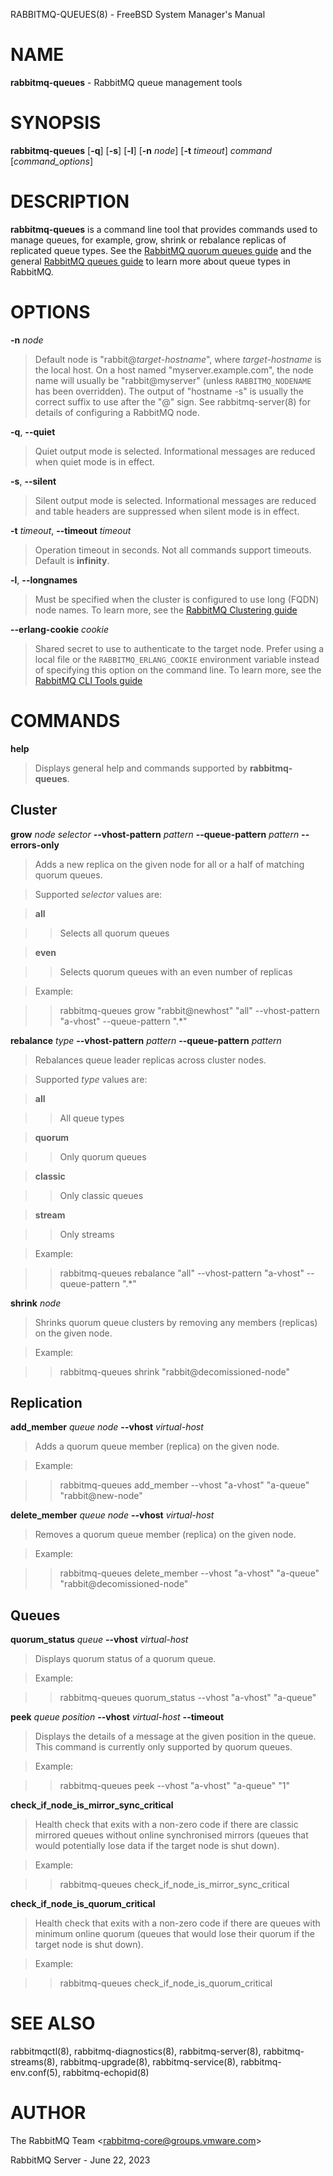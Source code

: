 RABBITMQ-QUEUES(8) - FreeBSD System Manager's Manual

# NAME

**rabbitmq-queues** - RabbitMQ queue management tools

# SYNOPSIS

**rabbitmq-queues**
\[**-q**]
\[**-s**]
\[**-l**]
\[**-n**&nbsp;*node*]
\[**-t**&nbsp;*timeout*]
*command*
\[*command\_options*]

# DESCRIPTION

**rabbitmq-queues**
is a command line tool that provides commands used to manage queues,
for example, grow, shrink or rebalance replicas of replicated queue types.
See the
[RabbitMQ quorum queues guide](https://www.rabbitmq.com/quorum-queues.html)
and the general
[RabbitMQ queues guide](https://www.rabbitmq.com/queues.html)
to learn more about queue types in RabbitMQ.

# OPTIONS

**-n** *node*

> Default node is
> "rabbit@*target-hostname*",
> where
> *target-hostname*
> is the local host.
> On a host named
> "myserver.example.com",
> the node name will usually be
> "rabbit@myserver"
> (unless
> `RABBITMQ_NODENAME`
> has been overridden).
> The output of
> "hostname -s"
> is usually the correct suffix to use after the
> "@"
> sign.
> See
> rabbitmq-server(8)
> for details of configuring a RabbitMQ node.

**-q**, **--quiet**

> Quiet output mode is selected.
> Informational messages are reduced when quiet mode is in effect.

**-s**, **--silent**

> Silent output mode is selected.
> Informational messages are reduced and table headers are suppressed when silent mode is in effect.

**-t** *timeout*, **--timeout** *timeout*

> Operation timeout in seconds.
> Not all commands support timeouts.
> Default is
> **infinity**.

**-l**, **--longnames**

> Must be specified when the cluster is configured to use long (FQDN) node names.
> To learn more, see the
> [RabbitMQ Clustering guide](https://www.rabbitmq.com/clustering.html)

**--erlang-cookie** *cookie*

> Shared secret to use to authenticate to the target node.
> Prefer using a local file or the
> `RABBITMQ_ERLANG_COOKIE`
> environment variable instead of specifying this option on the command line.
> To learn more, see the
> [RabbitMQ CLI Tools guide](https://www.rabbitmq.com/cli.html)

# COMMANDS

**help**

> Displays general help and commands supported by
> **rabbitmq-queues**.

## Cluster

**grow** *node* *selector* **--vhost-pattern** *pattern* **--queue-pattern** *pattern* **--errors-only**

> Adds a new replica on the given node for all or a half of matching quorum queues.

> Supported
> *selector*
> values are:

> **all**

> > Selects all quorum queues

> **even**

> > Selects quorum queues with an even number of replicas

> Example:

> > rabbitmq-queues grow "rabbit@newhost" "all" --vhost-pattern "a-vhost" --queue-pattern ".\*"

**rebalance** *type* **--vhost-pattern** *pattern* **--queue-pattern** *pattern*

> Rebalances queue leader replicas across cluster nodes.

> Supported
> *type*
> values are:

> **all**

> > All queue types

> **quorum**

> > Only quorum queues

> **classic**

> > Only classic queues

> **stream**

> > Only streams

> Example:

> > rabbitmq-queues rebalance "all" --vhost-pattern "a-vhost" --queue-pattern ".\*"

**shrink** *node*

> Shrinks quorum queue clusters by removing any members (replicas) on the given node.

> Example:

> > rabbitmq-queues shrink "rabbit@decomissioned-node"

## Replication

**add\_member** *queue* *node* **--vhost** *virtual-host*

> Adds a quorum queue member (replica) on the given node.

> Example:

> > rabbitmq-queues add\_member --vhost "a-vhost" "a-queue" "rabbit@new-node"

**delete\_member** *queue* *node* **--vhost** *virtual-host*

> Removes a quorum queue member (replica) on the given node.

> Example:

> > rabbitmq-queues delete\_member --vhost "a-vhost" "a-queue" "rabbit@decomissioned-node"

## Queues

**quorum\_status** *queue* **--vhost** *virtual-host*

> Displays quorum status of a quorum queue.

> Example:

> > rabbitmq-queues quorum\_status --vhost "a-vhost" "a-queue"

**peek** *queue* *position* **--vhost** *virtual-host* **--timeout**

> Displays the details of a message at the given position in the queue.
> This command is currently only supported by quorum queues.

> Example:

> > rabbitmq-queues peek --vhost "a-vhost" "a-queue" "1"

**check\_if\_node\_is\_mirror\_sync\_critical**

> Health check that exits with a non-zero code if there are classic mirrored queues without online synchronised mirrors (queues that would potentially lose data if the target node is shut down).

> Example:

> > rabbitmq-queues check\_if\_node\_is\_mirror\_sync\_critical

**check\_if\_node\_is\_quorum\_critical**

> Health check that exits with a non-zero code if there are queues with minimum online quorum (queues that would lose their quorum if the target node is shut down).

> Example:

> > rabbitmq-queues check\_if\_node\_is\_quorum\_critical

# SEE ALSO

rabbitmqctl(8),
rabbitmq-diagnostics(8),
rabbitmq-server(8),
rabbitmq-streams(8),
rabbitmq-upgrade(8),
rabbitmq-service(8),
rabbitmq-env.conf(5),
rabbitmq-echopid(8)

# AUTHOR

The RabbitMQ Team &lt;[rabbitmq-core@groups.vmware.com](mailto:rabbitmq-core@groups.vmware.com)&gt;

RabbitMQ Server - June 22, 2023
